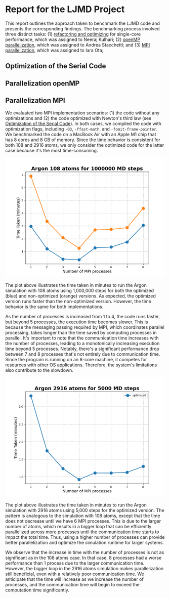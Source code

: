 # Report for the LJMD Project
This report outlines the approach taken to benchmark the LJMD code and presents the corresponding findings. The benchmarking process involved three distinct tasks: (1) [refactoring and optimizing](#optimization-of-the-serial-code) for single-core performance, which was assigned to Neeraj Kulhari; (2) [openMP parallelization](#parallelization-openmp), which was assigned to Andrea Stacchetti; and (3) [MPI parallelization](#parallelization-mpi), which was assigned to Iara Ota;

## Optimization of the Serial Code

## Parallelization openMP

## Parallelization MPI
We evaluated two MPI implementation scenarios: (1) the code without any optimizations and (2) the code optimized with Newton's third law (see [Optimization of the Serial Code](#optimization-of-the-serial-code)). In both cases, we compiled the code with optimization flags, including `-O3`, `-ffast-math`, and `-fomit-frame-pointer`. We benchmarked the code on a MacBook Air with an Apple M1 chip that has 8 cores and 8 GB of memory. Since the time behavior is consistent for both 108 and 2916 atoms, we only consider the optimized code for the latter case because it's the most time-consuming.

![MPI-108](figs/mpi_argon_108.png "MPI - Argon 108 atoms for 1000000 MD steps")


The plot above illustrates the time taken in minutes to run the Argon simulation with 108 atoms using 1,000,000 steps for both the optimized (blue) and non-optimized (orange) versions. As expected, the optimized version runs faster than the non-optimized version. However, the time behavior is the same for both implementations.

As the number of processes is increased from 1 to 4, the code runs faster, but beyond 5 processes, the execution time becomes slower. This is because the messaging passing required by MPI, which coordinates parallel processing, takes longer than the time saved by computing processes in parallel. It's important to note that the communication time increases with the number of processes, leading to a monotonically increasing execution time beyond 5 processes. Notably, there's a significant performance drop between 7 and 8 processes that's not entirely due to communication time. Since the program is running on an 8-core machine, it competes for resources with other OS applications. Therefore, the system's limitations also contribute to the slowdown.

![MPI-2916](figs/mpi_argon_2916.png "MPI - Argon 2916 atoms for 5000 MD steps")

The plot above illustrates the time taken in minutes to run the Argon simulation with 2916 atoms using 5,000 steps for the optimized version. The pattern is analogous to the simulation with 108 atoms, except that the time does not decrease until we have 6 MPI processes. This is due to the larger number of atoms, which results in a bigger loop that can be efficiently parallelized across more processes until the communication time starts to impact the total time. Thus, using a higher number of processes can provide better parallelization and optimize the simulation runtime for larger systems. 

We observe that the increase in time with the number of processes is not as significant as in the 108 atoms case. In that case, 8 processes had a worse performance than 1 process due to the larger communication time. However, the bigger loop in the 2916 atoms simulation makes parallelization still beneficial, even with a relatively poor communication time. We anticipate that the time will increase as we increase the number of processes, and the communication time will begin to exceed the computation time significantly.
